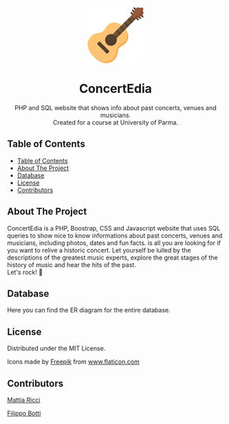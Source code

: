 <!-- PROJECT LOGO -->
  <br />
    <p align="center">
    <img src=".\immagini\guitar.png" alt="Logo" width="130" height="130">
  </a>
  <h1 align="center">ConcertEdia</h1>
  <p align="center">
    PHP and SQL website that shows info about past concerts, venues and musicians. <br />
    Created for a course at University of Parma.
  </p>
  
  <!-- TABLE OF CONTENTS -->
  ## Table of Contents
  
  - [Table of Contents](#table-of-contents)
  - [About The Project](#about-the-project)
  - [Database](#database)
  - [License](#license)
  - [Contributors](#contributors)

## About The Project

ConcertEdia is a PHP, Boostrap, CSS and Javascript website that uses SQL queries to show nice to know informations about past concerts, venues and musicians, including photos, dates and fun facts.
is all you are looking for if you want to relive a historic concert. Let yourself be lulled by the descriptions of the greatest music experts, explore the great stages of the history of music and hear the hits of the past. <br />
Let's rock! 🎸

## Database

Here you can find the ER diagram for the entire database.

## License

Distributed under the MIT License.

<div>Icons made by <a href="https://www.flaticon.com/authors/freepik" title="Freepik">Freepik</a> from <a href="https://www.flaticon.com/" 
title="Flaticon"> www.flaticon.com</a></div>

<!-- CONTRIBUTORS -->

## Contributors

[Mattia Ricci](https://github.com/tiaringhio)

[Filippo Botti](https://github.com/FilippoBotti)
